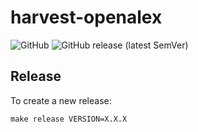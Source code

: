 # harvest-openalex

![GitHub](https://img.shields.io/github/license/dataesr/harvest-openalex)
![GitHub release (latest SemVer)](https://img.shields.io/github/v/release/dataesr/harvest-openalex)

## Release
To create a new release:
```shell
make release VERSION=X.X.X
```